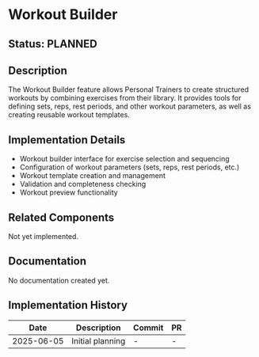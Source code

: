 # Workout Builder

## Status: PLANNED

## Description
The Workout Builder feature allows Personal Trainers to create structured workouts by combining exercises from their library. It provides tools for defining sets, reps, rest periods, and other workout parameters, as well as creating reusable workout templates.

## Implementation Details
- Workout builder interface for exercise selection and sequencing
- Configuration of workout parameters (sets, reps, rest periods, etc.)
- Workout template creation and management
- Validation and completeness checking
- Workout preview functionality

## Related Components
Not yet implemented.

## Documentation
No documentation created yet.

## Implementation History
| Date | Description | Commit | PR |
|------|-------------|--------|-----|
| 2025-06-05 | Initial planning | - | - |
